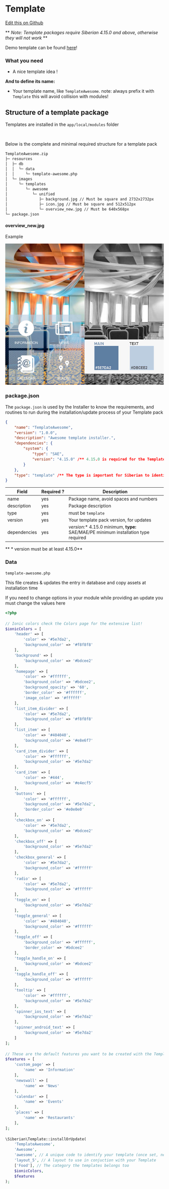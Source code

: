 # Template

[Edit this on Github](https://github.com/Xtraball/SiberianCMS-Doc/edit/master/docs/customization/template.md)

** *Note: Template packages require Siberian 4.15.0 and above, otherwise they will not work* **

Demo template can be found [here](../img/template/template-corporate-4.15.0.zip)! 

### What you need

* A nice template idea !

**And to define its name:**

* Your template name, like `TemplateAwesome`. note: always prefix it with `Template` this will avoid collision with modules!

## Structure of a template package

Templates are installed in the `app/local/modules` folder

&nbsp;

Below is the complete and minimal required structure for a template pack

```raw
TemplateAwesome.zip
├─ resources
│  ├─ db
│  │  └─ data
│  │     └─ template-awesome.php
│  └─ images
│     └─ templates
│        └─ awesome
│           └─ unified
│              ├─ background.jpg // Must be square and 2732x2732px
│              ├─ icon.jpg // Must be square and 512x512px
│              └─ overview_new.jpg // Must be 640x568px
└─ package.json
```

#### overview_new.jpg

Example

![overview-image](../img/template/overview_new.jpg)

### package.json

The `package.json` is used by the Installer to know the requirements, and routines to run during the installation/update process of your Template pack

```json
{
    "name": "TemplateAwesome",
    "version": "1.0.0",
    "description": "Awesome template installer.",
    "dependencies": {
        "system": {
            "type": "SAE",
            "version": "4.15.0" /** 4.15.0 is required for the Template to work! */
        }
    },
    "type": "template" /** The type is important for Siberian to identify it as a template! */
}
```

|Field|Required&nbsp;?|Description|
|-----|---------------|-----------|
|name|yes|Package name, avoid spaces and numbers|
|description|yes|Package description|
|type|yes|must be `template`|
|version|yes|Your template pack version, for updates|
|dependencies|yes|**version*:** 4.15.0 minimum, **type:** SAE/MAE/PE minimum installation type required|

** * version must be at least 4.15.0**

### Data

`template-awesome.php`

This file creates & updates the entry in database and copy assets at installation time

If you need to change options in your module while providing an update you must change the values here

```php
<?php

// Ionic colors check the Colors page for the extensive list!
$ionicColors = [
    'header' => [
        'color' => '#5e7da2',
        'background_color' => '#f8f8f8'
    ],
    'background' => [
        'background_color' => '#bdcee2'
    ],
    'homepage' => [
        'color' => '#ffffff',
        'background_color' => '#bdcee2',
        'background_opacity' => '60',
        'border_color' => '#ffffff',
        'image_color' => '#ffffff'
    ],
    'list_item_divider' => [
        'color' => '#5e7da2',
        'background_color' => '#f8f8f8'
    ],
    'list_item' => [
        'color' => '#404040',
        'background_color' => '#e8e6f7'
    ],
    'card_item_divider' => [
        'color' => '#ffffff',
        'background_color' => '#5e7da2'
    ],
    'card_item' => [
        'color' => '#444',
        'background_color' => '#e4ecf5'
    ],
    'buttons' => [
        'color' => '#ffffff',
        'background_color' => '#5e7da2',
        'border_color' => '#e0e0e0'
    ],
    'checkbox_on' => [
        'color' => '#5e7da2',
        'background_color' => '#bdcee2'
    ],
    'checkbox_off' => [
        'background_color' => '#5e7da2'
    ],
    'checkbox_general' => [
        'color' => '#5e7da2',
        'background_color' => '#ffffff'
    ],
    'radio' => [
        'color' => '#5e7da2',
        'background_color' => '#ffffff'
    ],
    'toggle_on' => [
        'background_color' => '#5e7da2'
    ],
    'toggle_general' => [
        'color' => '#404040',
        'background_color' => '#ffffff'
    ],
    'toggle_off' => [
        'background_color' => '#ffffff',
        'border_color' => '#bdcee2'
    ],
    'toggle_handle_on' => [
        'background_color' => '#bdcee2'
    ],
    'toggle_handle_off' => [
        'background_color' => '#ffffff'
    ],
    'tooltip' => [
        'color' => '#ffffff',
        'background_color' => '#5e7da2'
    ],
    'spinner_ios_text' => [
        'background_color' => '#5e7da2'
    ],
    'spinner_android_text' => [
        'background_color' => '#5e7da2'
    ]
];

// These are the default features you want to be created with the Template
$features = [
    'custom_page' => [
        'name' => 'Information'
    ],
    'newswall' => [
        'name' => 'News'
    ],
    'calendar' => [
        'name' => 'Events'
    ],
    'places' => [
        'name' => 'Restaurants'
    ],
];

\Siberian\Template::installOrUpdate(
    'TemplateAwesome',
    'Awesome',
    'awesome', // A unique code to identify your template (once set, never change it, or this will create a new Template)
    'layout_5', // A layout to use in conjuction with your Template
    ['Food'], // The category the templates belongs too
    $ionicColors,
    $features
);
```
